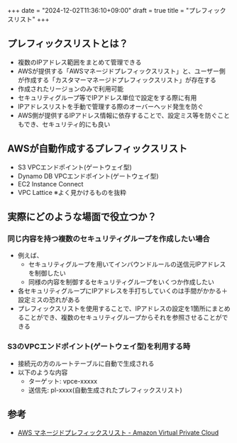 +++
date = "2024-12-02T11:36:10+09:00"
draft = true
title = "プレフィックスリスト"
+++


## プレフィックスリストとは？

- 複数のIPアドレス範囲をまとめて管理できる
- AWSが提供する「AWSマネージドプレフィックスリスト」と、ユーザー側が作成する「カスタマーマネージドプレフィックスリスト」が存在する
- 作成されたリージョンのみで利用可能
- セキュリティグループ等でIPアドレス単位で設定をする際に有用
- IPアドレスリストを手動で管理する際のオーバーヘッド発生を防ぐ
- AWS側が提供するIPアドレス情報に依存することで、設定ミス等を防ぐこともでき、セキュリティ的にも良い

## AWSが自動作成するプレフィックスリスト

- S3 VPCエンドポイント(ゲートウェイ型)
- Dynamo DB VPCエンドポイント(ゲートウェイ型)
- EC2 Instance Connect
- VPC Lattice
※よく見かけるものを抜粋

## 実際にどのような場面で役立つか？

### 同じ内容を持つ複数のセキュリティグループを作成したい場合

- 例えば、
  - セキュリティグループを用いてインバウンドルールの送信元IPアドレスを制御したい
  - 同様の内容を制御するセキュリティグループをいくつか作成したい
- 各セキュリティグループにIPアドレスを手打ちしていくのは手間がかかる＋設定ミスの恐れがある
- プレフィックスリストを使用することで、IPアドレスの設定を1箇所にまとめることができ、複数のセキュリティグループからそれを参照させることができる

### S3のVPCエンドポイント(ゲートウェイ型)を利用する時

- 接続元の方のルートテーブルに自動で生成される
- 以下のような内容
  - ターゲット: vpce-xxxxx
  - 送信先: pl-xxxx(自動生成されたプレフィックスリスト)


## 参考

- [AWS マネージドプレフィックスリスト - Amazon Virtual Private Cloud](https://docs.aws.amazon.com/ja_jp/vpc/latest/userguide/working-with-aws-managed-prefix-lists.html)
